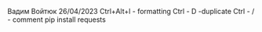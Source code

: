 Вадим Войтюк
26/04/2023
Ctrl+Alt+l - formatting
Ctrl - D -duplicate
Ctrl - / - comment
pip install requests